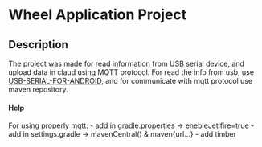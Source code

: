 # Wheel Application Project

## Description
The project was made for read information from USB serial device, and upload data in claud using MQTT protocol.
For read the info from usb, use [USB-SERIAL-FOR-ANDROID](https://github.com/mik3y/usb-serial-for-android), and for
communicate with mqtt protocol use maven repository.

#### Help
For using properly mqtt:
    - add in gradle.properties -> enebleJetifire=true
    - add in settings.gradle -> mavenCentral() & maven{url...}
    - add timber
    